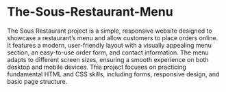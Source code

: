 # The-Sous-Restaurant-Menu

The Sous Restaurant project is a simple, responsive website designed to showcase a restaurant’s menu and allow customers to place orders online. It features a modern, user-friendly layout with a visually appealing menu section, an easy-to-use order form, and contact information. The menu adapts to different screen sizes, ensuring a smooth experience on both desktop and mobile devices. This project focuses on practicing fundamental HTML and CSS skills, including forms, responsive design, and basic page structure.

